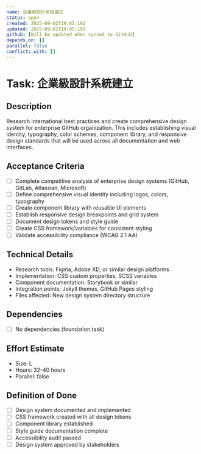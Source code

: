 ```yaml
---
name: 企業級設計系統建立
status: open
created: 2025-09-02T19:05:19Z
updated: 2025-09-02T19:05:19Z
github: [Will be updated when synced to GitHub]
depends_on: []
parallel: false
conflicts_with: []
---
```


# Task: 企業級設計系統建立

## Description
Research international best practices and create comprehensive design system for enterprise GitHub organization. This includes establishing visual identity, typography, color schemes, component library, and responsive design standards that will be used across all documentation and web interfaces.

## Acceptance Criteria
- [ ] Complete competitive analysis of enterprise design systems (GitHub, GitLab, Atlassian, Microsoft)
- [ ] Define comprehensive visual identity including logos, colors, typography
- [ ] Create component library with reusable UI elements
- [ ] Establish responsive design breakpoints and grid system
- [ ] Document design tokens and style guide
- [ ] Create CSS framework/variables for consistent styling
- [ ] Validate accessibility compliance (WCAG 2.1 AA)

## Technical Details
- Research tools: Figma, Adobe XD, or similar design platforms
- Implementation: CSS custom properties, SCSS variables
- Component documentation: Storybook or similar
- Integration points: Jekyll themes, GitHub Pages styling
- Files affected: New design system directory structure

## Dependencies
- [ ] No dependencies (foundation task)

## Effort Estimate
- Size: L
- Hours: 32-40 hours
- Parallel: false

## Definition of Done
- [ ] Design system documented and implemented
- [ ] CSS framework created with all design tokens
- [ ] Component library established
- [ ] Style guide documentation complete
- [ ] Accessibility audit passed
- [ ] Design system approved by stakeholders